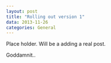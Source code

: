 ```yaml
---
layout: post
title: "Rolling out version 1"
data: 2013-11-26
categories: General
---
```


Place holder. Will be a adding a real post.

Goddamnit..
